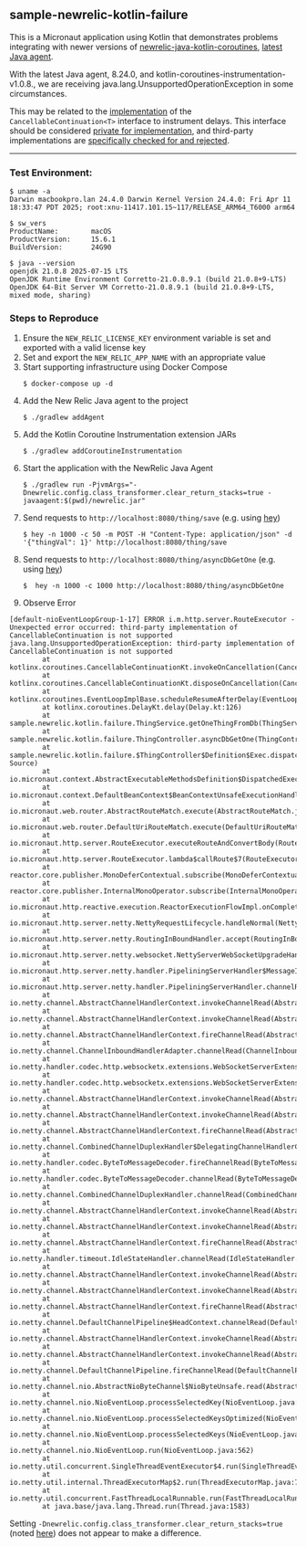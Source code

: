 ## sample-newrelic-kotlin-failure

This is a Micronaut application using Kotlin that demonstrates problems integrating with newer versions of
[newrelic-java-kotlin-coroutines](https://github.com/newrelic/newrelic-java-kotlin-coroutines),
[latest Java agent](https://github.com/newrelic/newrelic-java-agent/releases/tag/v8.20.0).

With the latest Java agent, 8.24.0, and kotlin-coroutines-instrumentation-v1.0.8., we are receiving java.lang.UnsupportedOperationException in some circumstances.

This may be related to the [implementation](https://github.com/newrelic/newrelic-java-kotlin-coroutines/blob/f9b827e5d5cb73bb7de3f207cddf9ebac0513918/Kotlin-Coroutines_1.9/src/main/java/com/newrelic/instrumentation/kotlin/coroutines_19/NRDelayCancellableContinuation.java)
of the  `CancellableContinuation<T>` interface to instrument delays. This interface should be considered [private for implementation](https://kotlinlang.org/api/kotlinx.coroutines/kotlinx-coroutines-core/kotlinx.coroutines/-cancellable-continuation/#:~:text=The%20interface%20itself%20is%20public%20for%20use%20and%20private%20for%20implementation.),
and third-party implementations are [specifically checked for and rejected](https://github.com/Kotlin/kotlinx.coroutines/blob/8062e9f6c21bc2672528c5e63dcff7e9057a0989/kotlinx-coroutines-core/common/src/CancellableContinuation.kt#L315).

---
### Test Environment: 
```shell
$ uname -a
Darwin macbookpro.lan 24.4.0 Darwin Kernel Version 24.4.0: Fri Apr 11 18:33:47 PDT 2025; root:xnu-11417.101.15~117/RELEASE_ARM64_T6000 arm64

$ sw_vers
ProductName:		macOS
ProductVersion:		15.6.1
BuildVersion:		24G90

$ java --version
openjdk 21.0.8 2025-07-15 LTS
OpenJDK Runtime Environment Corretto-21.0.8.9.1 (build 21.0.8+9-LTS)
OpenJDK 64-Bit Server VM Corretto-21.0.8.9.1 (build 21.0.8+9-LTS, mixed mode, sharing)

```

### Steps to Reproduce
1. Ensure the `NEW_RELIC_LICENSE_KEY` environment variable is set and exported with a valid license key
1. Set and export the `NEW_RELIC_APP_NAME` with an appropriate value
1. Start supporting infrastructure using Docker Compose
    ```shell
    $ docker-compose up -d
    ```
1. Add the New Relic Java agent to the project
    ```shell
    $ ./gradlew addAgent
    ```
1. Add the Kotlin Coroutine Instrumentation extension JARs
    ```shell
    $ ./gradlew addCoroutineInstrumentation
    ```
1. Start the application with the NewRelic Java Agent
    ```shell
    $ ./gradlew run -PjvmArgs="-Dnewrelic.config.class_transformer.clear_return_stacks=true -javaagent:$(pwd)/newrelic.jar"
    ```
1. Send requests to `http://localhost:8080/thing/save` (e.g. using [hey](https://github.com/rakyll/hey))
    ```shell
    $ hey -n 1000 -c 50 -m POST -H "Content-Type: application/json" -d '{"thingVal": 1}' http://localhost:8080/thing/save 
   ```
1. Send requests to `http://localhost:8080/thing/asyncDbGetOne` (e.g. using [hey](https://github.com/rakyll/hey))
    ```shell
    $  hey -n 1000 -c 1000 http://localhost:8080/thing/asyncDbGetOne
   ```
1. Observe Error
```
[default-nioEventLoopGroup-1-17] ERROR i.m.http.server.RouteExecutor - Unexpected error occurred: third-party implementation of CancellableContinuation is not supported
java.lang.UnsupportedOperationException: third-party implementation of CancellableContinuation is not supported
        at kotlinx.coroutines.CancellableContinuationKt.invokeOnCancellation(CancellableContinuation.kt:240)
        at kotlinx.coroutines.CancellableContinuationKt.disposeOnCancellation(CancellableContinuation.kt:417)
        at kotlinx.coroutines.EventLoopImplBase.scheduleResumeAfterDelay(EventLoop.common.kt:238)
        at kotlinx.coroutines.DelayKt.delay(Delay.kt:126)
        at sample.newrelic.kotlin.failure.ThingService.getOneThingFromDb(ThingService.kt:35)
        at sample.newrelic.kotlin.failure.ThingController.asyncDbGetOne(ThingController.kt:27)
        at sample.newrelic.kotlin.failure.$ThingController$Definition$Exec.dispatch(Unknown Source)
        at io.micronaut.context.AbstractExecutableMethodsDefinition$DispatchedExecutableMethod.invokeUnsafe(AbstractExecutableMethodsDefinition.java:461)
        at io.micronaut.context.DefaultBeanContext$BeanContextUnsafeExecutionHandle.invokeUnsafe(DefaultBeanContext.java:4350)
        at io.micronaut.web.router.AbstractRouteMatch.execute(AbstractRouteMatch.java:237)
        at io.micronaut.web.router.DefaultUriRouteMatch.execute(DefaultUriRouteMatch.java:38)
        at io.micronaut.http.server.RouteExecutor.executeRouteAndConvertBody(RouteExecutor.java:498)
        at io.micronaut.http.server.RouteExecutor.lambda$callRoute$7(RouteExecutor.java:482)
        at reactor.core.publisher.MonoDeferContextual.subscribe(MonoDeferContextual.java:47)
        at reactor.core.publisher.InternalMonoOperator.subscribe(InternalMonoOperator.java:76)
        at io.micronaut.http.reactive.execution.ReactorExecutionFlowImpl.onComplete(ReactorExecutionFlowImpl.java:89)
        at io.micronaut.http.server.netty.NettyRequestLifecycle.handleNormal(NettyRequestLifecycle.java:98)
        at io.micronaut.http.server.netty.RoutingInBoundHandler.accept(RoutingInBoundHandler.java:235)
        at io.micronaut.http.server.netty.websocket.NettyServerWebSocketUpgradeHandler.accept(NettyServerWebSocketUpgradeHandler.java:156)
        at io.micronaut.http.server.netty.handler.PipeliningServerHandler$MessageInboundHandler.read(PipeliningServerHandler.java:415)
        at io.micronaut.http.server.netty.handler.PipeliningServerHandler.channelRead(PipeliningServerHandler.java:221)
        at io.netty.channel.AbstractChannelHandlerContext.invokeChannelRead(AbstractChannelHandlerContext.java:444)
        at io.netty.channel.AbstractChannelHandlerContext.invokeChannelRead(AbstractChannelHandlerContext.java:420)
        at io.netty.channel.AbstractChannelHandlerContext.fireChannelRead(AbstractChannelHandlerContext.java:412)
        at io.netty.channel.ChannelInboundHandlerAdapter.channelRead(ChannelInboundHandlerAdapter.java:93)
        at io.netty.handler.codec.http.websocketx.extensions.WebSocketServerExtensionHandler.onHttpRequestChannelRead(WebSocketServerExtensionHandler.java:158)
        at io.netty.handler.codec.http.websocketx.extensions.WebSocketServerExtensionHandler.channelRead(WebSocketServerExtensionHandler.java:82)
        at io.netty.channel.AbstractChannelHandlerContext.invokeChannelRead(AbstractChannelHandlerContext.java:442)
        at io.netty.channel.AbstractChannelHandlerContext.invokeChannelRead(AbstractChannelHandlerContext.java:420)
        at io.netty.channel.AbstractChannelHandlerContext.fireChannelRead(AbstractChannelHandlerContext.java:412)
        at io.netty.channel.CombinedChannelDuplexHandler$DelegatingChannelHandlerContext.fireChannelRead(CombinedChannelDuplexHandler.java:436)
        at io.netty.handler.codec.ByteToMessageDecoder.fireChannelRead(ByteToMessageDecoder.java:346)
        at io.netty.handler.codec.ByteToMessageDecoder.channelRead(ByteToMessageDecoder.java:318)
        at io.netty.channel.CombinedChannelDuplexHandler.channelRead(CombinedChannelDuplexHandler.java:251)
        at io.netty.channel.AbstractChannelHandlerContext.invokeChannelRead(AbstractChannelHandlerContext.java:442)
        at io.netty.channel.AbstractChannelHandlerContext.invokeChannelRead(AbstractChannelHandlerContext.java:420)
        at io.netty.channel.AbstractChannelHandlerContext.fireChannelRead(AbstractChannelHandlerContext.java:412)
        at io.netty.handler.timeout.IdleStateHandler.channelRead(IdleStateHandler.java:289)
        at io.netty.channel.AbstractChannelHandlerContext.invokeChannelRead(AbstractChannelHandlerContext.java:442)
        at io.netty.channel.AbstractChannelHandlerContext.invokeChannelRead(AbstractChannelHandlerContext.java:420)
        at io.netty.channel.AbstractChannelHandlerContext.fireChannelRead(AbstractChannelHandlerContext.java:412)
        at io.netty.channel.DefaultChannelPipeline$HeadContext.channelRead(DefaultChannelPipeline.java:1407)
        at io.netty.channel.AbstractChannelHandlerContext.invokeChannelRead(AbstractChannelHandlerContext.java:440)
        at io.netty.channel.AbstractChannelHandlerContext.invokeChannelRead(AbstractChannelHandlerContext.java:420)
        at io.netty.channel.DefaultChannelPipeline.fireChannelRead(DefaultChannelPipeline.java:918)
        at io.netty.channel.nio.AbstractNioByteChannel$NioByteUnsafe.read(AbstractNioByteChannel.java:166)
        at io.netty.channel.nio.NioEventLoop.processSelectedKey(NioEventLoop.java:788)
        at io.netty.channel.nio.NioEventLoop.processSelectedKeysOptimized(NioEventLoop.java:724)
        at io.netty.channel.nio.NioEventLoop.processSelectedKeys(NioEventLoop.java:650)
        at io.netty.channel.nio.NioEventLoop.run(NioEventLoop.java:562)
        at io.netty.util.concurrent.SingleThreadEventExecutor$4.run(SingleThreadEventExecutor.java:994)
        at io.netty.util.internal.ThreadExecutorMap$2.run(ThreadExecutorMap.java:74)
        at io.netty.util.concurrent.FastThreadLocalRunnable.run(FastThreadLocalRunnable.java:30)
        at java.base/java.lang.Thread.run(Thread.java:1583)
```

Setting `-Dnewrelic.config.class_transformer.clear_return_stacks=true` (noted [here](https://github.com/newrelic/newrelic-java-agent/pull/2307)) does not appear to make a difference.
